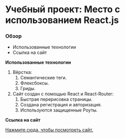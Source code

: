 # Учебный проект: Место с использованием React.js

### Обзор

* Использованные технологии
* Ссылка на сайт

**Использованные технологии**

1. Вёрстка:
    1. Семантические теги.
    2. Флексбоксы.
    3. Гриды.
2. Сайт создан с помощью React и React-Router:
    1. Быстрая перерисовка страницы.
    2. Создана регистрация и авторизация.
    3. Используются защищенные Роуты.

**Ссылка на сайт**

[Нажмите сюда, чтобы посмотреть сайт.](https://gendrarium.github.io/react-mesto-auth/#/)
